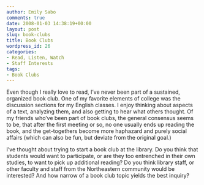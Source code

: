 ```yaml
---
author: Emily Sabo
comments: true
date: 2008-01-03 14:38:19+00:00
layout: post
slug: book-clubs
title: Book Clubs
wordpress_id: 26
categories:
- Read, Listen, Watch
- Staff Interests
tags:
- Book Clubs
---
```


Even though I really love to read, I’ve never been part of a sustained, organized book club.  One of my favorite elements of college was the discussion sections for my English classes.  I enjoy thinking about aspects of a text, analyzing them, and also getting to hear what others thought.  Of my friends who’ve been part of book clubs, the general consensus seems to be, that after the first meeting or so, no one usually ends up reading the book, and the get-togethers become more haphazard and purely social affairs (which can also be fun, but deviate from the original goal.)







I’ve thought about trying to start a book club at the library.  Do you think that students would want to participate, or are they too entrenched in their own studies, to want to pick up additional reading?  Do you think library staff, or other faculty and staff from the Northeastern community would be interested?  And how narrow of a book club topic yields the best inquiry?



